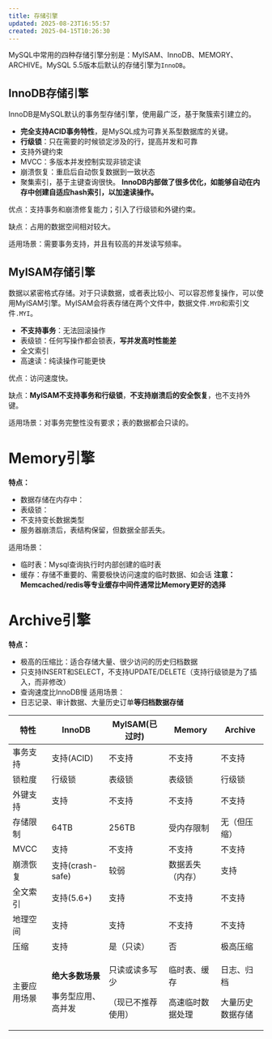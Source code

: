 ```yaml
---
title: 存储引擎
updated: 2025-08-23T16:55:57
created: 2025-04-15T10:26:30
---
```


MySQL中常用的四种存储引擎分别是：MyISAM、InnoDB、MEMORY、ARCHIVE。MySQL 5.5版本后默认的存储引擎为`InnoDB`。
## InnoDB存储引擎
InnoDB是MySQL默认的事务型存储引擎，使用最广泛，基于聚簇索引建立的。
- **完全支持ACID事务特性**，是MySQL成为可靠关系型数据库的关键。
- **行级锁**：只在需要的时候锁定涉及的行，提高并发和可靠
- 支持外键约束
- MVCC：多版本并发控制实现非锁定读
- 崩溃恢复：重启后自动恢复数据到一致状态
- 聚集索引，基于主键查询很快。
**InnoDB内部做了很多优化，如能够自动在内存中创建自适应hash索引，以加速读操作。**

优点：支持事务和崩溃修复能力；引入了行级锁和外键约束。

缺点：占用的数据空间相对较大。

适用场景：需要事务支持，并且有较高的并发读写频率。

## MyISAM存储引擎
数据以紧密格式存储。对于只读数据，或者表比较小、可以容忍修复操作，可以使用MyISAM引擎。MyISAM会将表存储在两个文件中，数据文件`.MYD`和索引文件`.MYI`。
- **不支持事务**：无法回滚操作
- 表级锁：任何写操作都会锁表，**写并发高时性能差**
- 全文索引
- 高速读：纯读操作可能更快

优点：访问速度快。

缺点：**MyISAM不支持事务和行级锁**，**不支持崩溃后的安全恢复**，也不支持外键。

适用场景：对事务完整性没有要求；表的数据都会只读的。

# Memory引擎
**特点：**
- 数据存储在内存中：
- 表级锁：
- 不支持变长数据类型
- 服务器崩溃后，表结构保留，但数据全部丢失。

适用场景：
- 临时表：Mysql查询执行时内部创建的临时表
- 缓存：存储不重要的、需要极快访问速度的临时数据、如会话
**注意：Memcached/redis等专业缓存中间件通常比Memory更好的选择**

# Archive引擎
**特点：**
- 极高的压缩比：适合存储大量、很少访问的历史归档数据
- 只支持INSERT和SELECT，不支持UPDATE/DELETE（支持行级锁是为了插入，而非修改）
- 查询速度比InnoDB慢
适用场景：
- 日志记录、审计数据、大量历史订单**等归档数据存储**

<table>
<colgroup>
<col style="width: 15%" />
<col style="width: 22%" />
<col style="width: 23%" />
<col style="width: 20%" />
<col style="width: 18%" />
</colgroup>
<thead>
<tr class="header">
<th>特性</th>
<th>InnoDB</th>
<th>MyISAM(已过时)</th>
<th>Memory</th>
<th>Archive</th>
</tr>
</thead>
<tbody>
<tr class="odd">
<td>事务支持</td>
<td>支持(ACID)</td>
<td>不支持</td>
<td>不支持</td>
<td>不支持</td>
</tr>
<tr class="even">
<td>锁粒度</td>
<td>行级锁</td>
<td>表级锁</td>
<td>表级锁</td>
<td>行级锁</td>
</tr>
<tr class="odd">
<td>外键支持</td>
<td>支持</td>
<td>不支持</td>
<td>不支持</td>
<td>不支持</td>
</tr>
<tr class="even">
<td>存储限制</td>
<td>64TB</td>
<td>256TB</td>
<td>受内存限制</td>
<td>无（但压缩）</td>
</tr>
<tr class="odd">
<td>MVCC</td>
<td>支持</td>
<td>不支持</td>
<td>不支持</td>
<td>不支持</td>
</tr>
<tr class="even">
<td>崩溃恢复</td>
<td>支持(crash-safe)</td>
<td>较弱</td>
<td>数据丢失（内存）</td>
<td>支持</td>
</tr>
<tr class="odd">
<td>全文索引</td>
<td>支持(5.6+)</td>
<td>支持</td>
<td>不支持</td>
<td>不支持</td>
</tr>
<tr class="even">
<td>地理空间</td>
<td>支持</td>
<td>支持</td>
<td>不支持</td>
<td>不支持</td>
</tr>
<tr class="odd">
<td>压缩</td>
<td>支持</td>
<td>是（只读）</td>
<td>否</td>
<td>极高压缩</td>
</tr>
<tr class="even">
<td>主要应用场景</td>
<td><p><strong>绝大多数场景</strong></p>
<p>事务型应用、高并发</p></td>
<td><p>只读或读多写少</p>
<p>（现已不推荐使用）</p></td>
<td><p>临时表、缓存</p>
<p>高速临时数据处理</p></td>
<td><p>日志、归档</p>
<p>大量历史数据存储</p></td>
</tr>
</tbody>
</table>
